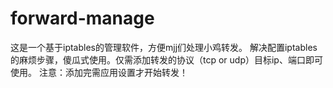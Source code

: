 # forward-manage
这是一个基于iptables的管理软件，方便mjj们处理小鸡转发。
解决配置iptables的麻烦步骤，傻瓜式使用。仅需添加转发的协议（tcp or udp）目标ip、端口即可使用。
注意：添加完需应用设置才开始转发！
